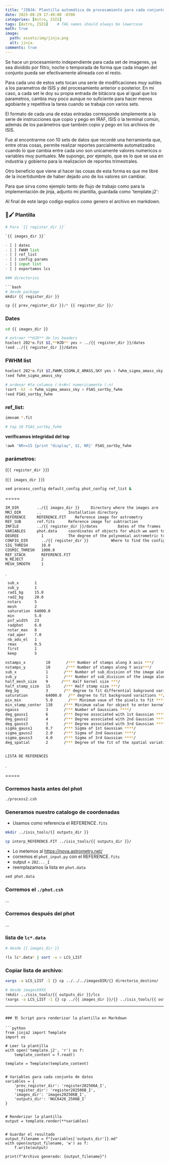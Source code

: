 ```yaml
---
title: "JINJA: Plantilla automática de procesamiento para cada conjunto de datos."
date: 2025-08-29 17:49:00 -0700
categories: [Astro, ISIS]
tags: [Astro, ISIS]    # TAG names should always be lowercase
math: true
image:
  path: assets/img/jinja.png
  alt: jinja.
comments: true
---
```


Se hace un procesamiento independiente para cada set de imagenes, ya sea dividido por filtro, noche o temporada de forma que cada imagen del conjunto pueda ser efectivamente alineada con el resto.

Para cada uno de estos sets tocan una serie de modificaciones muy sutiles a los parametros de ISIS y del procesamiento anterior o posterior. En mi caso, a cada set le doy su propia entrada de bitácora que al igual que los parametros, cambia muy poco aunque no suficiente para hacer menos agobiante y repetitiva la tarea cuando se trabaja con varios sets. 

El formato de cada una de estas entradas corresponde simplemente a la serie de instrucciones que copio y pego en IRAF, ISIS o la terminal común, además de los parámetros que también copio y pego en los archivos de ISIS. 

Fue al encontrarme con 10 sets de datos que recordé una herramienta que, entre otras cosas, permite realizar reportes parcialmente automatizados cuando lo que cambia entre cada uno son unicamente valores numericos o variables muy puntuales. Me supongo, por ejemplo, que es lo que se usa en industria y gobierno para la realizacion de reportes trimestrales.

Otro beneficio que viene al hacer las cosas de esta forma es que me libré de la incertidumbre de haber dejado uno de los valores sin cambiar. 

Para que sirva como ejemplo tanto de flujo de trabajo como para la implementación de jinja, adjunto mi plantilla, guardada como 'template.j2': 

Al final de este largo codigo explico como genero el archivo en markdown.

### 🎨🖌️ Plantilla

```python
# Para `{{ register_dir }}`

`{{ images_dir }}`

- [ ] dates
- [ ] FWHM list
- [ ] ref_list
- [ ] config params
- [ ] input list
- [ ] exportamos lcs

### directorios

```bash
# desde package
mkdir {{ register_dir }}

cp {{ prev_register_dir }}/* {{ register_dir }}/
```

### Dates

```bash
cd {{ images_dir }}

# extraer **HJD** de los headers
hselect 202*o.fit $I,**HJD** yes > ../{{ register_dir }}/dates
!xed ../{{ register_dir }}/dates
```

### FWHM list

```bash
hselect 202*o.fit $I,FWHM,SIGMA,E_AMASS,SKY yes > fwhm_sigma_amass_sky
!xed fwhm_sigma_amass_sky

# ordenar #ta columna (-k<#>) numericamente (-n) 
!sort -k2 -n fwhm_sigma_amass_sky > FSAS_sortby_fwhm
!xed FSAS_sortby_fwhm
```

### ref_list:

```bash
imexam *.fit
```

```bash
# top 10 FSAS_sortby_fwhm

```

**verificamos integridad del top**

```python
!awk 'NR<=15 {print "display", $1, NR}' FSAS_sortby_fwhm
```


### parámetros:

(`{{ register_dir }}`) 

(`{{ images_dir }}`)

```bash
xed process_config default_config phot_config ref_list &
```

=====

```bash
IM_DIR        ../{{ images_dir }}     Directory where the images are
MRJ_DIR       ..            Installation directory
REFERENCE     REFERENCE.FIT    Reference image for astrometry
REF_SUB       ref.fits      Reference image for subtraction
INFILE        ../{{ register_dir }}/dates         Dates of the frames
VARIABLES     phot.data     coordinates of objects for which we want to make light curves
DEGREE          1           The degree of the polynomial astrometric transform between frames 
CONFIG_DIR      ../{{ register_dir }}          Where to find the configuration files
SIG_THRESH      10.0
COSMIC_THRESH   1000.0
REF_STACK       REFERENCE.FIT
N_REJECT        2
MESH_SMOOTH     1
```

.

```bash
 sub_x       1
 sub_y       1
 rad1_bg     15.0
 rad2_bg     20.0
 nstars      5
 mesh        2
 saturation  64000.0
 min         5.0
 psf_width   23
 radphot     6.0
 nstar_max   8
 rad_aper    7.0
 nb_adu_el   1
 rmax        0.5
 first       1
 keep        5
```

```bash
nstamps_x         10       /*** Number of stamps along X axis ***/
nstamps_y         10       /*** Number of stamps along Y axis***/
sub_x             1       /*** Number of sub_division of the image along X axis ***/
sub_y             1       /*** Number of sub_division of the image along Y axis ***/
half_mesh_size    9      /*** Half kernel size ***/
half_stamp_size   15      /*** Half stamp size ***/
deg_bg            3       /** degree to fit differential bakground variations **/
saturation        64000.0   /** degree to fit background varaitions **/
pix_min           5.0       /*** Minimum vaue of the pixels to fit *****/
min_stamp_center  130     /*** Minimum value for object to enter kernel fit *****/
ngauss            3       /*** Number of Gaussians ****/
deg_gauss1        6       /*** Degree associated with 1st Gaussian ****/
deg_gauss2        4       /*** Degree associated with 2nd Gaussian ****/
deg_gauss3        3       /*** Degree associated with 3rd Gaussian ****/
sigma_gauss1      0.7     /*** Sigma of 1st Gaussian ****/
sigma_gauss2      2.0     /*** Sigma of 2nd Gaussian ****/
sigma_gauss3      4.0     /*** Sigma of 3rd Gaussian ****/
deg_spatial       2       /*** Degree of the fit of the spatial variations of the Kernel ****/
```

```bash

LISTA DE REFERENCES

```

.

=====

### Corremos hasta antes del phot

```bash
./process2.csh
```

### Generamos nuestro catalogo de coordenadas

- Usamos como referencia el REFERENCE`.fits`

```bash
mkdir ../isis_tools/{{ outputs_dir }}

cp interp_REFERENCE.FIT ../isis_tools/{{ outputs_dir }}/
```

- Lo metemos al https://nova.astrometry.net/
- corremos el `phot_input.py` con el REFERENCE`.fits`
- output = `202..._I`
- reemplazamos la lista en `phot.data`

```bash
xed phot.data
```

### Corremos el `./phot.csh`

…

### Corremos después del phot

…

### lista de `lc*.data`

```bash
# desde {{ images_dir }}

!ls lc*.data* | sort -u > LCS_LIST
```

### Copiar lista de archivo:

```bash
xargs -a LCS_LIST -I {} cp ../../../imagesDIR/{} directorio_destino/

# desde imagesXXXX 
!mkdir ../isis_tools/{{ outputs_dir }}/lcs
!xargs -a LCS_LIST -I {} cp ../{{ images_dir }}/{} ../isis_tools/{{ outputs_dir }}/lcs

```

---
```

### 🏗️ Script para renderizar la plantilla en Markdown

```python 
from jinja2 import Template
import os

# Leer la plantilla
with open('template.j2', 'r') as f:
    template_content = f.read()

template = Template(template_content)


# Variables para cada conjunto de datos
variables = {
    'prev_register_dir': 'register202506A_I',
    'register_dir': 'register202506B_I',
    'images_dir': 'images202506B_I',
    'outputs_dir': 'NGC6426_2506B_I'
}


# Renderizar la plantilla
output = template.render(**variables)


# Guardar el resultado
output_filename = f"{variables['outputs_dir']}.md"
with open(output_filename, 'w') as f:
    f.write(output)

print(f"Archivo generado: {output_filename}")

```